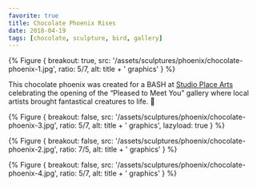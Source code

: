 ```yaml
---
favorite: true
title: Chocolate Phoenix Rises
date: 2018-04-19
tags: [chocolate, sculpture, bird, gallery]
---
```


{% Figure {
        breakout: true,
        src: '/assets/sculptures/phoenix/chocolate-phoenix-1.jpg',
        ratio: 5/7,
        alt: title + ' graphics'
} %}

This chocolate phoenix was created for a BASH at [Studio Place Arts](https://www.facebook.com/StudioPlaceArts/?fref=mentions) celebrating the opening of the “Pleased to Meet You” gallery where local artists brought fantastical creatures to life. 🍫

{% Figure {
        breakout: false,
        src: '/assets/sculptures/phoenix/chocolate-phoenix-3.jpg',
        ratio: 5/7,
        alt: title + ' graphics',
        lazyload: true
} %}

{% Figure {
        breakout: false,
        src: '/assets/sculptures/phoenix/chocolate-phoenix-2.jpg',
        ratio: 7/5,
        alt: title + ' graphics'
} %}

{% Figure {
        breakout: false,
        src: '/assets/sculptures/phoenix/chocolate-phoenix-4.jpg',
        ratio: 5/7,
        alt: title + ' graphics'
} %}